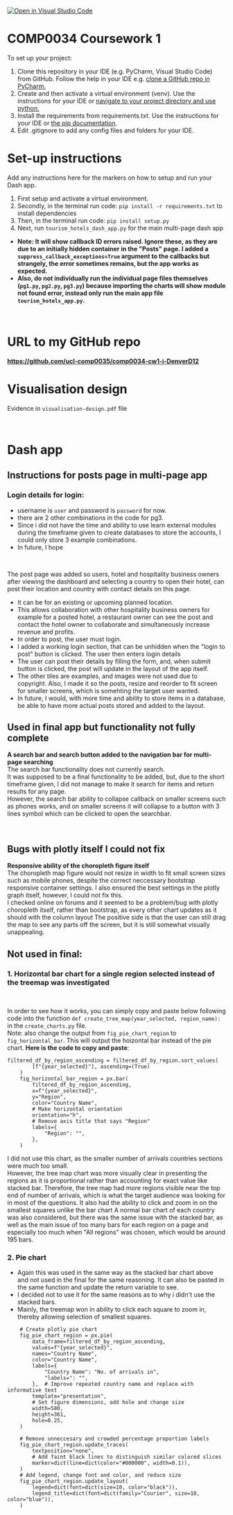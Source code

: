 [![Open in Visual Studio Code](https://classroom.github.com/assets/open-in-vscode-c66648af7eb3fe8bc4f294546bfd86ef473780cde1dea487d3c4ff354943c9ae.svg)](https://classroom.github.com/online_ide?assignment_repo_id=9733923&assignment_repo_type=AssignmentRepo)
# COMP0034 Coursework 1

To set up your project:

1. Clone this repository in your IDE (e.g. PyCharm, Visual Studio Code) from GitHub. Follow the help in your IDE
   e.g. [clone a GitHub repo in PyCharm.](https://www.jetbrains.com/help/pycharm/manage-projects-hosted-on-github.html#clone-from-GitHub)
2. Create and then activate a virtual environment (venv). Use the instructions for your IDE
   or [navigate to your project directory and use python.](https://packaging.python.org/guides/installing-using-pip-and-virtual-environments/)
3. Install the requirements from requirements.txt. Use the instructions for your IDE
   or [the pip documentation](https://pip.pypa.io/en/latest/user_guide/#requirements-files).
4. Edit .gitignore to add any config files and folders for your IDE. 


# Set-up instructions

Add any instructions here for the markers on how to setup and run your Dash app.  

1. First setup and activate a virtual environment.
2. Secondly, in the terminal run code: `pip install -r requirements.txt` to install dependencies
3. Then, in the terminal run code: `pip install setup.py`
4. Next, run `tourism_hotels_dash_app.py` for the main multi-page dash app

- **Note: It will show callback ID errors raised. Ignore these, as they are due to an initially hidden container in the "Posts" page. I added a `suppress_callback_exceptions=True` argument to the callbacks but strangely, the error sometimes remains, but the app works as expected.**
- **Also, do not individually run the individual page files themselves (`pg1.py`, `pg2.py`, `pg3.py`) because importing the charts will show module not found error, instead only run the main app file `tourism_hotels_app.py`.**

<br/>

# **URL to my GitHub repo**
**https://github.com/ucl-comp0035/comp0034-cw1-i-DenverD12**

# Visualisation design
Evidence in `visualisation-design.pdf` file  

<br/>

# Dash app
## **Instructions for posts page in multi-page app**
### Login details for login:
- username is `user` and password is `password` for now. 
- there are 2 other combinations in the code for pg3.
- Since i did not have the time and ability to use learn external modules during the timeframe given to create databases to store the accounts, I could only store 3 example combinations. 
- In future, I hope
<br/>

The post page was added so users, hotel and hospitality business owners after viewing the dashboard and selecting a country to open their hotel, can post their location and country with contact details on this page.  
- It can be for an existing or upcoming planned location.
- This allows collaboration with other hospitality business owners for example for a posted hotel, a restaurant owner can see the post and contact the hotel owner to collaborate and simultaneously increase revenue and profits.
- In order to post, the user must login. 
- I added a working login section, that can be unhidden when the "login to post" button is clicked. The user then enters login details  
- The user can post their details by filling the form, and, when submit button is clicked, the post will update in the layout of the app itself.
- The other tiles are examples, and images were not used due to copyright. Also, I made it so the posts, resize and reorder to fit screen for smaller screens, which is somehting the target user wanted.
- In future, I would, with more time and ability to store items in a database, be able to have more actual posts stored and added to the layout.
## **Used in final app but functionality not fully complete**   
**A search bar and search button added to the navigation bar for multi-page searching**
<br/>
The search bar functionality does not currently search.   
It was supposed to be a final functionality to be added, but, due to the short timeframe given, I did not manage to make it search for items and return results for any page.  
However, the search bar ability to collapse callback on smaller screens such as phones works, and on smaller screens it will collapse to a button with 3 lines symbol which can be clicked to open the searchbar. 


<br/>

## **Bugs with plotly itself I could not fix**  
**Responsive ability of the choropleth figure itself**  
The choropleth map figure would not resize in width to fit small screen sizes such as mobile phones, despite the correct neccessary bootstrap responsive container settings. I also ensured the best settings in the plotly graph itself, however, I could not fix this.  
I checked online on forums and it seemed to be a problem/bug with plotly choropleth itself, rather than bootstrap, as every other chart updates as it should with the column layout 
The positive side is that the user can still drag the map to see any parts off the screen, but it is still somewhat visually unappealing.


## **Not used in final**:  
### **1. Horizontal bar chart for a single region selected instead of the treemap was investigated**  
<br/>

In order to see how it works, you can simply copy and paste below following code into the function `def create_tree_map(year_selected, region_name):` in the `create_charts.py` file.  
Note: also change the output from `fig_pie_chart_region` to `fig_horizontal_bar`. This will output the hoizontal bar instead of the pie chart.
**Here is the code to copy and paste**:
```
filtered_df_by_region_ascending = filtered_df_by_region.sort_values(
        [f"{year_selected}"], ascending=(True)
    )
    fig_horizontal_bar_region = px.bar(
        filtered_df_by_region_ascending,
        x=f"{year_selected}",
        y="Region",
        color="Country Name",
        # Make horizontal orientation
        orientation="h",
        # Remove axis title that says "Region"
        labels={
            "Region": "",
        },
    )
```
I did not use this chart, as the smaller number of arrivals countries sections were much too small.   
 However, the tree map chart was more visually clear in presenting the regions as it is proportional rather than accounting for exact value like stacked bar. Therefore, the tree map had more regions visible near the top end of number of arrivals, which is what the target audience was looking for in most of the questions. It also had the ability to click and zoom in on the smallest squares unlike the bar chart
A normal bar chart of each country was also considered, but there was the same issue with the stacked bar, as well as the main issue of too many bars for each region on a page and especially too much when "All regions" was chosen, which would be around 195 bars.
<br/>

### **2. Pie chart**  
- Again this was used in the same way as the stacked bar chart above and not used in the final for the same reasoning. It can also be pasted in the same function and update the return variable to see.  
- I decided not to use it for the same reasons as to why i didn't use the stacked bars.
- Mainly, the treemap won in ability to click each square to zoom in, thereby allowing selection of smallest squares.

```
    # Create plotly pie chart
    fig_pie_chart_region = px.pie(
        data_frame=filtered_df_by_region_ascending,
        values=f"{year_selected}",
        names="Country Name",
        color="Country Name",
        labels={
            "Country Name": "No. of arrivals in",
            "labels=": "",
        },  # Improve repeated country name and replace with informative text
        template="presentation",
        # Set figure dimensions, add hole and change size
        width=580,
        height=361,
        hole=0.25,
    )

    # Remove unneccesary and crowded percentage proportion labels
    fig_pie_chart_region.update_traces(
        textposition="none",
        # Add faint black lines to distinguish similar colored slices
        marker=dict(line=dict(color="#000000", width=0.1)),
    )
    # Add legend, change font and color, and reduce size
    fig_pie_chart_region.update_layout(
        legend=dict(font=dict(size=10, color="black")),
        legend_title=dict(font=dict(family="Courier", size=10, color="blue")),
    )
```

